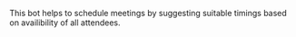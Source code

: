 ﻿This bot helps to schedule meetings by suggesting suitable timings based on availibility of all attendees. 